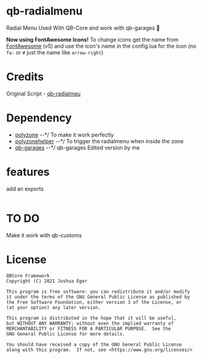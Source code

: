 # qb-radialmenu
Radial Menu Used With QB-Core and work with qb-garages 🔁

**Now using FontAwesome Icons!**
To change icons get the name from [FontAwesome](https://fontawesome.com/v5.0/icons?d=gallery&p=2&s=brands,light,regular,solid&m=free) (v5) and use the icon's name in the config.lua for the icon (no `fa-` or `#` just the name like `arrow-right`)

# Credits
Original Script - [qb-radialmeu](https://github.com/qbcore-framework/qb-radialmenu)

# Dependency
* [polyzone](https://github.com/qbcore-framework/PolyZone) --*/ To make it work perfectly
* [polyzonehelper](https://github.com/bashenga/polyzonehelper) --*/ To trigger the radialmenu when inside the zone
* [qb-garages](https://github.com/MahmoodHensem/qb-garages) --*/ qb-garages Edited version by me

# features
add an exports 
```lua -/* How to use the exports
```

# TO DO
Make it work with qb-customs

# License

    QBCore Framework
    Copyright (C) 2021 Joshua Eger

    This program is free software: you can redistribute it and/or modify
    it under the terms of the GNU General Public License as published by
    the Free Software Foundation, either version 3 of the License, or
    (at your option) any later version.

    This program is distributed in the hope that it will be useful,
    but WITHOUT ANY WARRANTY; without even the implied warranty of
    MERCHANTABILITY or FITNESS FOR A PARTICULAR PURPOSE.  See the
    GNU General Public License for more details.

    You should have received a copy of the GNU General Public License
    along with this program.  If not, see <https://www.gnu.org/licenses/>
